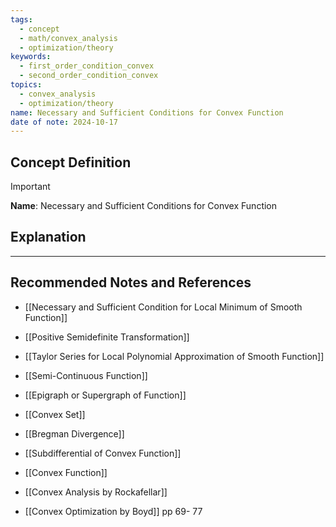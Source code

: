 ```yaml
---
tags:
  - concept
  - math/convex_analysis
  - optimization/theory
keywords:
  - first_order_condition_convex
  - second_order_condition_convex
topics:
  - convex_analysis
  - optimization/theory
name: Necessary and Sufficient Conditions for Convex Function
date of note: 2024-10-17
---
```


## Concept Definition

>[!important]
>**Name**: Necessary and Sufficient Conditions for Convex Function



## Explanation





-----------
##  Recommended Notes and References


- [[Necessary and Sufficient Condition for Local Minimum of Smooth Function]]
- [[Positive Semidefinite Transformation]]

- [[Taylor Series for Local Polynomial Approximation of Smooth Function]]
- [[Semi-Continuous Function]]
- [[Epigraph or Supergraph of Function]]
- [[Convex Set]]

- [[Bregman Divergence]]
- [[Subdifferential of Convex Function]]
- [[Convex Function]]


- [[Convex Analysis by Rockafellar]]
- [[Convex Optimization by Boyd]] pp 69- 77